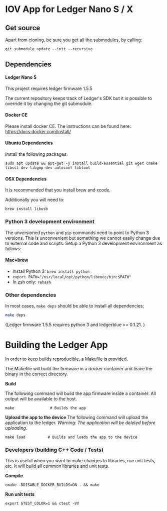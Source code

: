 # IOV App for Ledger Nano S / X

## Get source
Apart from cloning, be sure you get all the submodules, by calling:
```
git submodule update --init --recursive
```

## Dependencies

#### Ledger Nano S

This project requires ledger firmware 1.5.5

The current repository keeps track of Ledger's SDK but it is possible to override it by changing the git submodule.

#### Docker CE

Please install docker CE. The instructions can be found here: https://docs.docker.com/install/

#### Ubuntu Dependencies
Install the following packages:
```
sudo apt update && apt-get -y install build-essential git wget cmake libssl-dev libgmp-dev autoconf libtool
```

#### OSX Dependencies
It is recommended that you install brew and xcode.

Additionally you will need to:

```
brew install libusb
```

### Python 3 development environment

The unversioned `python` and `pip` commands need to point to Python 3 versions. This is unconvenient
but something we cannot easily change due to external code and scripts.
Setup a Python 3 development environment as follows:

#### Mac+brew

- Install Python 3: `brew install python`
- `export PATH="/usr/local/opt/python/libexec/bin:$PATH"`
- In zsh only: `rehash`

### Other dependencies

In most cases, `make deps` should be able to install all dependencies:

```bash
make deps
```

(Ledger firmware 1.5.5 requires python 3 and ledgerblue >= 0.1.21. )

# Building the Ledger App
In order to keep builds reproducible, a Makefile is provided.

The Makefile will build the firmware in a docker container and leave the binary in the correct directory.

**Build**

The following command will build the app firmware inside a container. All output will be available to the host.
```
make                # Builds the app
```

**Upload the app to the device**
The following command will upload the application to the ledger. _Warning: The application will be deleted before uploading._
```
make load          # Builds and loads the app to the device
```
### Developers (building C++ Code / Tests)

This is useful when you want to make changes to libraries, run unit tests, etc. It will build all common libraries and unit tests.

**Compile**
```
cmake -DDISABLE_DOCKER_BUILDS=ON . && make
```
**Run unit tests**
```
export GTEST_COLOR=1 && ctest -VV
```
